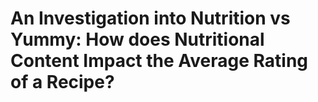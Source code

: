 # An Investigation into Nutrition vs Yummy: How does Nutritional Content Impact the Average Rating of a Recipe?

